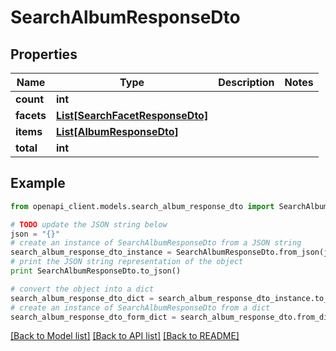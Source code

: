 # SearchAlbumResponseDto


## Properties

Name | Type | Description | Notes
------------ | ------------- | ------------- | -------------
**count** | **int** |  | 
**facets** | [**List[SearchFacetResponseDto]**](SearchFacetResponseDto.md) |  | 
**items** | [**List[AlbumResponseDto]**](AlbumResponseDto.md) |  | 
**total** | **int** |  | 

## Example

```python
from openapi_client.models.search_album_response_dto import SearchAlbumResponseDto

# TODO update the JSON string below
json = "{}"
# create an instance of SearchAlbumResponseDto from a JSON string
search_album_response_dto_instance = SearchAlbumResponseDto.from_json(json)
# print the JSON string representation of the object
print SearchAlbumResponseDto.to_json()

# convert the object into a dict
search_album_response_dto_dict = search_album_response_dto_instance.to_dict()
# create an instance of SearchAlbumResponseDto from a dict
search_album_response_dto_form_dict = search_album_response_dto.from_dict(search_album_response_dto_dict)
```
[[Back to Model list]](../README.md#documentation-for-models) [[Back to API list]](../README.md#documentation-for-api-endpoints) [[Back to README]](../README.md)


